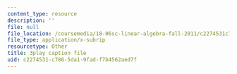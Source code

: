 ```yaml
---
content_type: resource
description: ''
file: null
file_location: /coursemedia/18-06sc-linear-algebra-fall-2011/c2274531c7865da19fadf7b4562aed7f_23LLB9mNJvc.vtt
file_type: application/x-subrip
resourcetype: Other
title: 3play caption file
uid: c2274531-c786-5da1-9fad-f7b4562aed7f
---
```

